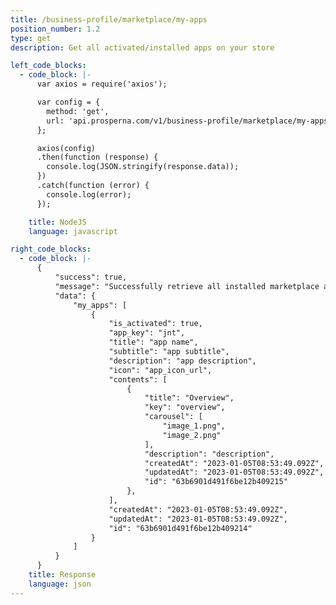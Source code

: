 ```yaml
---
title: /business-profile/marketplace/my-apps
position_number: 1.2
type: get
description: Get all activated/installed apps on your store

left_code_blocks:
  - code_block: |-
      var axios = require('axios');

      var config = {
        method: 'get',
        url: 'api.prosperna.com/v1/business-profile/marketplace/my-apps',
      };

      axios(config)
      .then(function (response) {
        console.log(JSON.stringify(response.data));
      })
      .catch(function (error) {
        console.log(error);
      });

    title: NodeJS
    language: javascript

right_code_blocks:
  - code_block: |-
      {
          "success": true,
          "message": "Successfully retrieve all installed marketplace apps.",
          "data": {
              "my_apps": [
                  {
                      "is_activated": true,
                      "app_key": "jnt",
                      "title": "app name",
                      "subtitle": "app subtitle",
                      "description": "app description",
                      "icon": "app_icon_url",
                      "contents": [
                          {
                              "title": "Overview",
                              "key": "overview",
                              "carousel": [
                                  "image_1.png",
                                  "image_2.png"
                              ],
                              "description": "description",
                              "createdAt": "2023-01-05T08:53:49.092Z",
                              "updatedAt": "2023-01-05T08:53:49.092Z",
                              "id": "63b6901d491f6be12b409215"
                          },
                      ],
                      "createdAt": "2023-01-05T08:53:49.092Z",
                      "updatedAt": "2023-01-05T08:53:49.092Z",
                      "id": "63b6901d491f6be12b409214"
                  }
              ]
          }
      }
    title: Response
    language: json
---
```

